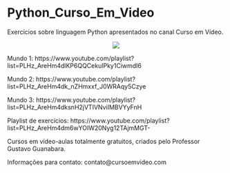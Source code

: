 # Python_Curso_Em_Video
Exercícios sobre linguagem Python apresentados no canal Curso em Vídeo.

<p align = "center">
 <img src= "https://user-images.githubusercontent.com/49538805/71314651-ff611400-242a-11ea-8245-10a06340483e.jpg">
</p>


<p> Mundo 1: https://www.youtube.com/playlist?list=PLHz_AreHm4dlKP6QQCekuIPky1CiwmdI6 </p>
<p>Mundo 2: https://www.youtube.com/playlist?list=PLHz_AreHm4dk_nZHmxxf_J0WRAqy5Czye </p>
<p>Mundo 3: https://www.youtube.com/playlist?list=PLHz_AreHm4dksnH2jVTIVNviIMBVYyFnH </p>
<p>Playlist de exercícios: https://www.youtube.com/playlist?list=PLHz_AreHm4dm6wYOIW20Nyg12TAjmMGT-</p>

<p>Cursos em vídeo-aulas totalmente gratuitos, criados pelo Professor Gustavo Guanabara.</p>
<p>Informações para contato: contato@cursoemvideo.com</p>
